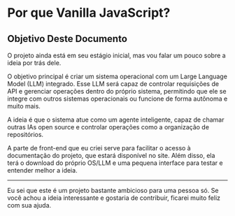 # Por que Vanilla JavaScript?

## Objetivo Deste Documento
O projeto ainda está em seu estágio inicial, mas vou falar um pouco sobre a ideia por trás dele.

O objetivo principal é criar um sistema operacional com um Large Language Model (LLM) integrado. Esse LLM será capaz de controlar requisições de API e gerenciar operações dentro do próprio sistema, permitindo que ele se integre com outros sistemas operacionais ou funcione de forma autônoma e muito mais.

A ideia é que o sistema atue como um agente inteligente, capaz de chamar outras IAs open source e controlar operações como a organização de repositórios.

A parte de front-end que eu criei serve para facilitar o acesso à documentação do projeto, que estará disponível no site. Além disso, ela terá o download do próprio OS/LLM e uma pequena interface para testar e entender melhor a ideia.

---
Eu sei que este é um projeto bastante ambicioso para uma pessoa só. Se você achou a ideia interessante e gostaria de contribuir, ficarei muito feliz com sua ajuda.

